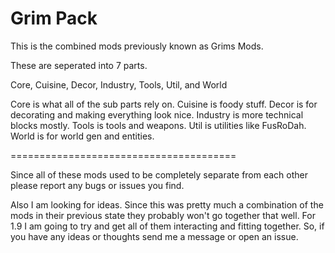 # Grim Pack #

This is the combined mods previously known as Grims Mods.

These are seperated into 7 parts.

Core, Cuisine, Decor, Industry, Tools, Util, and World

Core is what all of the sub parts rely on.
Cuisine is foody stuff.
Decor is for decorating and making everything look nice.
Industry is more technical blocks mostly.
Tools is tools and weapons.
Util is utilities like FusRoDah.
World is for world gen and entities.

=======================================

Since all of these mods used to be completely separate from each other please report any bugs or issues you find.

Also I am looking for ideas. Since this was pretty much a combination of the mods in their previous state they probably won't go together that well. 
For 1.9 I am going to try and get all of them interacting and fitting together.
So, if you have any ideas or thoughts send me a message or open an issue.